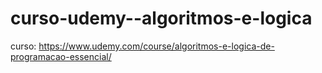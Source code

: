 # curso-udemy--algoritmos-e-logica

curso: https://www.udemy.com/course/algoritmos-e-logica-de-programacao-essencial/
